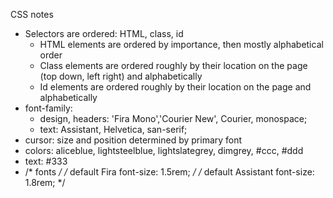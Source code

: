 CSS notes
* Selectors are ordered: HTML, class, id
  * HTML elements are ordered by importance, then mostly alphabetical order
  * Class elements are ordered roughly by their location on the page (top down, left right) and alphabetically
  * Id elements are ordered roughly by their location on the page and alphabetically
* font-family:
    * design, headers: 'Fira Mono','Courier New', Courier, monospace;
    * text: Assistant, Helvetica, san-serif;
* cursor: size and position determined by primary font
* colors: aliceblue, lightsteelblue, lightslategrey, dimgrey, #ccc, #ddd
* text: #333
* /* fonts */
/* default Fira font-size: 1.5rem; */
/* default Assistant font-size: 1.8rem; */
